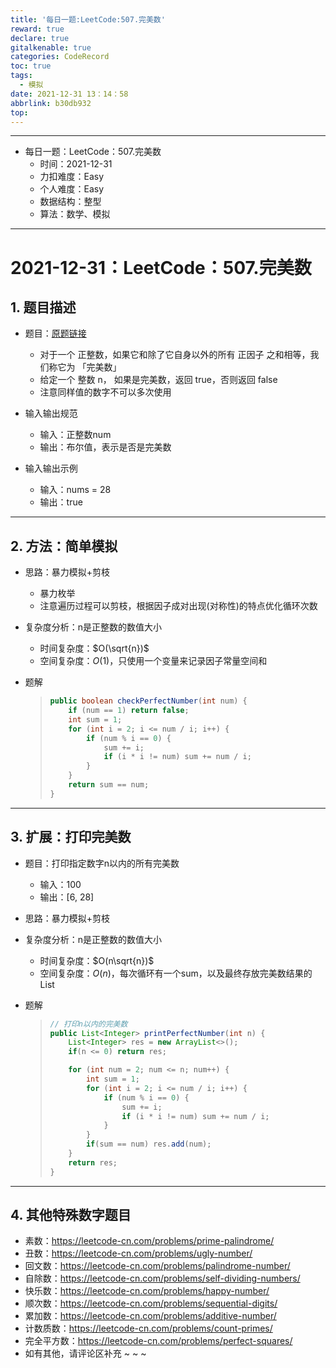 ```yaml
---
title: '每日一题:LeetCode:507.完美数'
reward: true
declare: true
gitalkenable: true
categories: CodeRecord
toc: true
tags:
  - 模拟
date: 2021-12-31 13：14：58
abbrlink: b30db932
top:
---
```

---

* 每日一题：LeetCode：507.完美数
  * 时间：2021-12-31
  * 力扣难度：Easy
  * 个人难度：Easy
  * 数据结构：整型
  * 算法：数学、模拟


---

<!-- more -->

# 2021-12-31：LeetCode：507.完美数

## 1. 题目描述

* 题目：[原题链接](https://leetcode-cn.com/problems/perfect-number/)

  * 对于一个 正整数，如果它和除了它自身以外的所有 正因子 之和相等，我们称它为 「完美数」
  * 给定一个 整数 n， 如果是完美数，返回 true，否则返回 false
  * 注意同样值的数字不可以多次使用

* 输入输出规范

  * 输入：正整数num
  * 输出：布尔值，表示是否是完美数

* 输入输出示例

  * 输入：nums = 28
  * 输出：true
  

---

## 2. 方法：简单模拟

* 思路：暴力模拟+剪枝

  * 暴力枚举
  * 注意遍历过程可以剪枝，根据因子成对出现(对称性)的特点优化循环次数
  
* 复杂度分析：n是正整数的数值大小

  * 时间复杂度：$O(\sqrt{n})$
  * 空间复杂度：$O(1)$，只使用一个变量来记录因子常量空间和

* 题解

  > ```java
  > public boolean checkPerfectNumber(int num) {
  >     if (num == 1) return false;
  >     int sum = 1;
  >     for (int i = 2; i <= num / i; i++) {
  >         if (num % i == 0) {
  >             sum += i;
  >             if (i * i != num) sum += num / i;
  >         }
  >     }
  >     return sum == num;
  > }
  > ```

---

## 3. 扩展：打印完美数

* 题目：打印指定数字n以内的所有完美数

  * 输入：100
  * 输出：[6, 28]

* 思路：暴力模拟+剪枝

* 复杂度分析：n是正整数的数值大小

  * 时间复杂度：$O(n\sqrt{n})$
  * 空间复杂度：$O(n)$，每次循环有一个sum，以及最终存放完美数结果的List

* 题解

  > ```java
  > // 打印n以内的完美数
  > public List<Integer> printPerfectNumber(int n) {
  >     List<Integer> res = new ArrayList<>();
  >     if(n <= 0) return res;
  > 
  >     for (int num = 2; num <= n; num++) {
  >         int sum = 1;
  >         for (int i = 2; i <= num / i; i++) {
  >             if (num % i == 0) {
  >                 sum += i;
  >                 if (i * i != num) sum += num / i;
  >             }
  >         }
  >         if(sum == num) res.add(num);
  >     }
  >     return res;
  > }
  > ```

---

## 4. 其他特殊数字题目

* 素数：https://leetcode-cn.com/problems/prime-palindrome/
* 丑数：https://leetcode-cn.com/problems/ugly-number/
* 回文数：https://leetcode-cn.com/problems/palindrome-number/
* 自除数：https://leetcode-cn.com/problems/self-dividing-numbers/
* 快乐数：https://leetcode-cn.com/problems/happy-number/
* 顺次数：https://leetcode-cn.com/problems/sequential-digits/
* 累加数：https://leetcode-cn.com/problems/additive-number/
* 计数质数：https://leetcode-cn.com/problems/count-primes/
* 完全平方数：https://leetcode-cn.com/problems/perfect-squares/
* 如有其他，请评论区补充 ~ ~ ~

